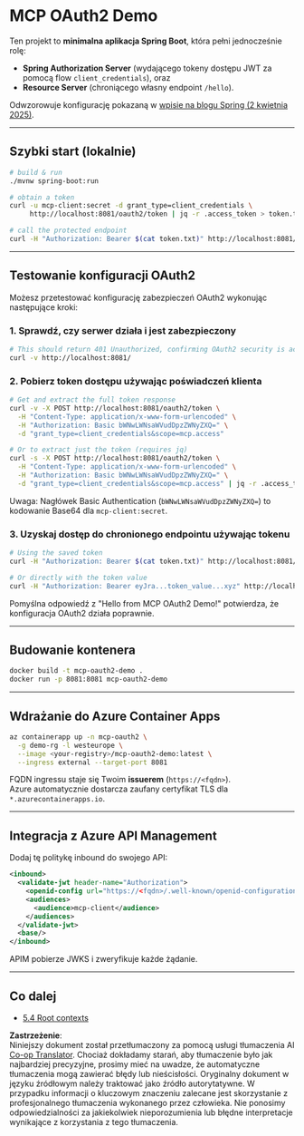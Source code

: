 <!--
CO_OP_TRANSLATOR_METADATA:
{
  "original_hash": "0a7083e660ca0d85fd6a947514c61993",
  "translation_date": "2025-07-14T00:41:42+00:00",
  "source_file": "05-AdvancedTopics/mcp-oauth2-demo/README.md",
  "language_code": "pl"
}
-->
# MCP OAuth2 Demo

Ten projekt to **minimalna aplikacja Spring Boot**, która pełni jednocześnie rolę:

* **Spring Authorization Server** (wydającego tokeny dostępu JWT za pomocą flow `client_credentials`), oraz  
* **Resource Server** (chroniącego własny endpoint `/hello`).

Odwzorowuje konfigurację pokazaną w [wpisie na blogu Spring (2 kwietnia 2025)](https://spring.io/blog/2025/04/02/mcp-server-oauth2).

---

## Szybki start (lokalnie)

```bash
# build & run
./mvnw spring-boot:run

# obtain a token
curl -u mcp-client:secret -d grant_type=client_credentials \
     http://localhost:8081/oauth2/token | jq -r .access_token > token.txt

# call the protected endpoint
curl -H "Authorization: Bearer $(cat token.txt)" http://localhost:8081/hello
```

---

## Testowanie konfiguracji OAuth2

Możesz przetestować konfigurację zabezpieczeń OAuth2 wykonując następujące kroki:

### 1. Sprawdź, czy serwer działa i jest zabezpieczony

```bash
# This should return 401 Unauthorized, confirming OAuth2 security is active
curl -v http://localhost:8081/
```

### 2. Pobierz token dostępu używając poświadczeń klienta

```bash
# Get and extract the full token response
curl -v -X POST http://localhost:8081/oauth2/token \
  -H "Content-Type: application/x-www-form-urlencoded" \
  -H "Authorization: Basic bWNwLWNsaWVudDpzZWNyZXQ=" \
  -d "grant_type=client_credentials&scope=mcp.access"

# Or to extract just the token (requires jq)
curl -s -X POST http://localhost:8081/oauth2/token \
  -H "Content-Type: application/x-www-form-urlencoded" \
  -H "Authorization: Basic bWNwLWNsaWVudDpzZWNyZXQ=" \
  -d "grant_type=client_credentials&scope=mcp.access" | jq -r .access_token > token.txt
```

Uwaga: Nagłówek Basic Authentication (`bWNwLWNsaWVudDpzZWNyZXQ=`) to kodowanie Base64 dla `mcp-client:secret`.

### 3. Uzyskaj dostęp do chronionego endpointu używając tokenu

```bash
# Using the saved token
curl -H "Authorization: Bearer $(cat token.txt)" http://localhost:8081/hello

# Or directly with the token value
curl -H "Authorization: Bearer eyJra...token_value...xyz" http://localhost:8081/hello
```

Pomyślna odpowiedź z "Hello from MCP OAuth2 Demo!" potwierdza, że konfiguracja OAuth2 działa poprawnie.

---

## Budowanie kontenera

```bash
docker build -t mcp-oauth2-demo .
docker run -p 8081:8081 mcp-oauth2-demo
```

---

## Wdrażanie do **Azure Container Apps**

```bash
az containerapp up -n mcp-oauth2 \
  -g demo-rg -l westeurope \
  --image <your-registry>/mcp-oauth2-demo:latest \
  --ingress external --target-port 8081
```

FQDN ingressu staje się Twoim **issuerem** (`https://<fqdn>`).  
Azure automatycznie dostarcza zaufany certyfikat TLS dla `*.azurecontainerapps.io`.

---

## Integracja z **Azure API Management**

Dodaj tę politykę inbound do swojego API:

```xml
<inbound>
  <validate-jwt header-name="Authorization">
    <openid-config url="https://<fqdn>/.well-known/openid-configuration"/>
    <audiences>
      <audience>mcp-client</audience>
    </audiences>
  </validate-jwt>
  <base/>
</inbound>
```

APIM pobierze JWKS i zweryfikuje każde żądanie.

---

## Co dalej

- [5.4 Root contexts](../mcp-root-contexts/README.md)

**Zastrzeżenie**:  
Niniejszy dokument został przetłumaczony za pomocą usługi tłumaczenia AI [Co-op Translator](https://github.com/Azure/co-op-translator). Chociaż dokładamy starań, aby tłumaczenie było jak najbardziej precyzyjne, prosimy mieć na uwadze, że automatyczne tłumaczenia mogą zawierać błędy lub nieścisłości. Oryginalny dokument w języku źródłowym należy traktować jako źródło autorytatywne. W przypadku informacji o kluczowym znaczeniu zalecane jest skorzystanie z profesjonalnego tłumaczenia wykonanego przez człowieka. Nie ponosimy odpowiedzialności za jakiekolwiek nieporozumienia lub błędne interpretacje wynikające z korzystania z tego tłumaczenia.
